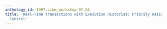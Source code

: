 ```yaml
---
anthology_id: 1997.cikm_workshop-97.55
title: 'Real-Time Transactions with Execution Histories: Priority Assignment and Load
  Control'
---
```

